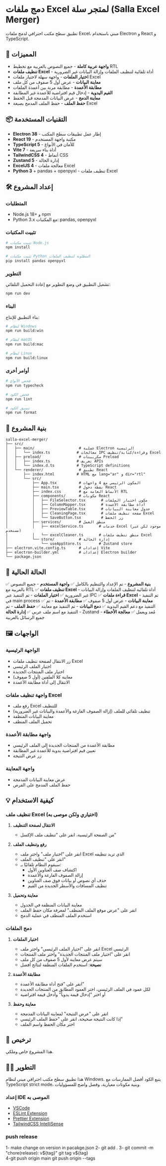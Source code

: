 # دمج ملفات Excel لمتجر سلة (Salla Excel Merger)

تطبيق سطح مكتب احترافي لدمج ملفات Excel، مبني باستخدام Electron و React و TypeScript.

## 🚀 المميزات

- **واجهة عربية كاملة** - جميع النصوص بالعربية مع تخطيط RTL
- **تنظيف ملفات Excel** - أداة تلقائية لتنظيف الملفات وإزالة البيانات غير الضرورية
- **اختيار الملفات** - واجهة سهلة لاختيار ملفات Excel
- **معاينة البيانات** - عرض أول 5 صفوف من كل ملف
- **مطابقة الأعمدة** - مطابقة مرنة بين أعمدة الملفات
- **القيم اليدوية** - إدخال قيم افتراضية للأعمدة غير المطابقة
- **معاينة الدمج** - عرض البيانات المدمجة قبل الحفظ
- **حفظ الملف** - حفظ الملف المدمج بصيغة Excel

## 📦 التقنيات المستخدمة

- **Electron 38** - إطار عمل تطبيقات سطح المكتب
- **React 19** - مكتبة واجهة المستخدم
- **TypeScript 5** - للأمان في الأنواع
- **Vite 7** - أداة بناء سريعة
- **TailwindCSS 4** - أنماط CSS
- **Zustand 5** - إدارة الحالة
- **ExcelJS 4** - معالجة ملفات Excel
- **Python 3** + pandas + openpyxl - تنظيف ملفات Excel

## 🛠️ إعداد المشروع

### المتطلبات

- Node.js 18+ و npm
- Python 3.x مع المكتبات: pandas, openpyxl

### تثبيت المكتبات

```bash
# تثبيت مكتبات Node.js
npm install

# تثبيت مكتبات Python المطلوبة لتنظيف الملفات
pip install pandas openpyxl
```

### التطوير

تشغيل التطبيق في وضع التطوير مع إعادة التحميل التلقائي:

```bash
npm run dev
```

### البناء

بناء التطبيق للإنتاج:

```bash
# لنظام Windows
npm run build:win

# لنظام macOS
npm run build:mac

# لنظام Linux
npm run build:linux
```

### أوامر أخرى

```bash
# فحص الأنواع
npm run typecheck

# فحص الكود
npm run lint

# تنسيق الكود
npm run format
```

## 📁 بنية المشروع

```
salla-excel-merger/
├── src/
│   ├── main/                    # عملية Electron الرئيسية
│   │   └── index.ts            # معالجات IPC وقراءة/كتابة/تنظيف Excel
│   ├── preload/                 # سكريبتات Preload
│   │   ├── index.ts            # تعريف APIs
│   │   └── index.d.ts          # TypeScript definitions
│   └── renderer/                # تطبيق React
│       ├── index.html          # HTML مع lang="ar" و dir="rtl"
│       └── src/
│           ├── App.tsx          # المكون الرئيسي مع 4 واجهات
│           ├── main.tsx         # نقطة دخول React
│           ├── index.css        # الأنماط العامة مع RTL
│           ├── components/      # مكونات React
│           │   ├── FileSelector.tsx       # مكون اختيار الملفات
│           │   ├── ColumnMapper.tsx       # أداة مطابقة الأعمدة
│           │   ├── PreviewTable.tsx       # جدول معاينة البيانات
│           │   ├── CleaningPage.tsx       # صفحة تنظيف ملفات Excel
│           │   └── SaveButton.tsx         # زر الحفظ
│           ├── services/        # منطق العمل
│           │   ├── excelService.ts       # خدمات Excel (موجود لكن غير مستخدم)
│           │   └── excelCleaner.ts       # منطق تنظيف ملفات Excel
│           └── store/           # إدارة الحالة
│               └── useAppStore.ts        # Zustand store
├── electron.vite.config.ts      # إعدادات Vite
├── electron-builder.yml         # إعدادات Electron builder
└── package.json
```

## 🎯 الحالة الحالية

✅ **بنية المشروع** - تم الإعداد والتنظيم بالكامل
✅ **واجهة المستخدم** - جميع النصوص بالعربية مع RTL
✅ **تنظيف ملفات Excel** - أداة تلقائية لتنظيف الملفات وإزالة البيانات غير الضرورية
✅ **اختيار الملفات** - تم التنفيذ عبر IPC
✅ **قراءة ملفات Excel** - تم التنفيذ في main process
✅ **معاينة البيانات** - عرض أول 5 صفوف
✅ **مطابقة الأعمدة** - تم التنفيذ مع دعم القيم اليدوية
✅ **دمج البيانات** - تم التنفيذ مع معاينة
✅ **حفظ الملف** - تم التنفيذ مع اسم ملف عربي
✅ **إدارة الحالة** - Zustand مُعد ويعمل
✅ **معالجة الأخطاء** - جميع الرسائل بالعربية

## 🖼️ الواجهات

### الواجهة الرئيسية

- زر الانتقال لصفحة تنظيف ملفات Excel
- اختيار الملف الرئيسي
- اختيار ملف المنتجات الجديدة
- معاينة كلا الملفين (أول 5 صفوف)
- الانتقال إلى أداة مطابقة الأعمدة

### واجهة تنظيف ملفات Excel

- رفع ملف Excel للتنظيف
- تنظيف تلقائي للملف (إزالة الصفوف الفارغة والأعمدة والبيانات غير الضرورية)
- معاينة البيانات المنظفة
- تحميل الملف المنظف

### واجهة مطابقة الأعمدة

- مطابقة الأعمدة من المنتجات الجديدة إلى الملف الرئيسي
- تعيين قيم افتراضية يدوية للأعمدة غير المطابقة
- زر عرض النتيجة

### واجهة المعاينة

- عرض معاينة البيانات المدمجة
- حفظ الملف المدمج على القرص

## 💡 كيفية الاستخدام

### تنظيف ملف Excel (اختياري ولكن موصى به)

1. **الانتقال لصفحة التنظيف**
   - من الصفحة الرئيسية، انقر على "تنظيف ملف الإكسل"

2. **رفع وتنظيف الملف**
   - انقر على "اختيار ملف" واختر ملف Excel الذي تريد تنظيفه
   - انقر على "تنظيف الملف"
   - سيقوم النظام تلقائيًا بـ:
     - اكتشاف صف العناوين الأول
     - إزالة الصفوف الفارغة والأعمدة
     - حذف أي نصوص أو بيانات فوق صف العناوين
     - تنظيف المسافات والأسطر الجديدة من القيم

3. **معاينة وتحميل**
   - معاينة البيانات المنظفة في الجدول
   - انقر على "عرض موقع الملف المنظف" لمعرفة مكان حفظ الملف
   - استخدم الملف المنظف في عملية الدمج

### دمج الملفات

1. **اختيار الملفات**
   - انقر على "اختيار الملف الرئيسي" واختر ملف Excel الرئيسي
   - انقر على "اختيار ملف المنتجات الجديدة" واختر ملف المنتجات
   - سيتم عرض معاينة لأول 5 صفوف من كل ملف
   - **نصيحة**: استخدم الملفات المنظفة لنتائج أفضل

2. **مطابقة الأعمدة**
   - انقر على "فتح أداة مطابقة الأعمدة"
   - لكل عمود في الملف الرئيسي، اختر العمود المطابق من المنتجات الجديدة
   - أو اختر "إدخال قيمة يدوياً" وأدخل قيمة افتراضية

3. **معاينة وحفظ**
   - انقر على "عرض النتيجة" لمعاينة البيانات المدمجة
   - إذا كانت النتيجة صحيحة، انقر على "حفظ الملف الرئيسي"
   - اختر مكان الحفظ واسم الملف

## 📝 ترخيص

هذا المشروع خاص وملكي.

## 👨‍💻 التطوير

هذا تطبيق سطح مكتب احترافي مبني لنظام Windows. يتبع الكود أفضل الممارسات مع TypeScript strict mode، وبنية مكونات معيارية، وفصل واضح للمسؤوليات.

### إعداد IDE الموصى به

- [VSCode](https://code.visualstudio.com/)
- [ESLint Extension](https://marketplace.visualstudio.com/items?itemName=dbaeumer.vscode-eslint)
- [Prettier Extension](https://marketplace.visualstudio.com/items?itemName=esbenp.prettier-vscode)
- [TailwindCSS IntelliSense](https://marketplace.visualstudio.com/items?itemName=bradlc.vscode-tailwindcss)


### push release
1- make change on version in pacakge.json
2- git add .
3- git commit -m "chore(release): v${tag}"           
git tag v${tag}                                         
4-git push origin main
git push origin --tags
